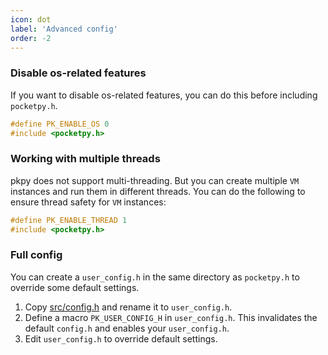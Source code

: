```yaml
---
icon: dot
label: 'Advanced config'
order: -2
---
```


### Disable os-related features

If you want to disable os-related features, you can do this before including `pocketpy.h`.

```cpp
#define PK_ENABLE_OS 0
#include <pocketpy.h>
```

### Working with multiple threads

pkpy does not support multi-threading. But you can create multiple `VM` instances and run them in different threads.
You can do the following to ensure thread safety for `VM` instances:

```cpp
#define PK_ENABLE_THREAD 1
#include <pocketpy.h>
```

### Full config

You can create a `user_config.h` in the same directory as `pocketpy.h` to override some default settings.

1. Copy [src/config.h](https://github.com/blueloveTH/pocketpy/blob/main/include/pocketpy/config.h) and rename it to `user_config.h`.
2. Define a macro `PK_USER_CONFIG_H` in `user_config.h`. This invalidates the default `config.h` and enables your `user_config.h`.
3. Edit `user_config.h` to override default settings.
